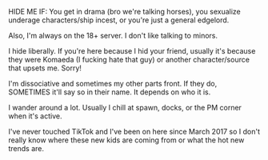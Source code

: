 HIDE ME IF: You get in drama (bro we're talking horses), you sexualize underage characters/ship incest, or you're just a general edgelord.

Also, I'm always on the 18+ server. I don't like talking to minors.

I hide liberally. If you're here because I hid your friend, usually it's because they were Komaeda (I fucking hate that guy) or another character/source that upsets me. Sorry!

I'm dissociative and sometimes my other parts front. If they do, SOMETIMES it'll say so in their name. It depends on who it is.

I wander around a lot. Usually I chill at spawn, docks, or the PM corner when it's active.

I've never touched TikTok and I've been on here since March 2017 so I don't really know where these new kids are coming from or what the hot new trends are.

